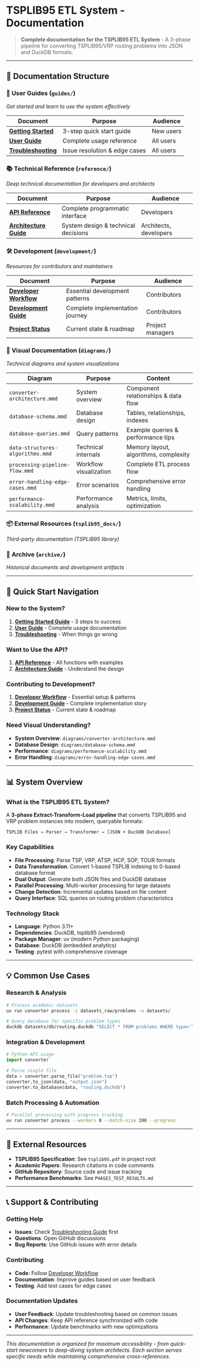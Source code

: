 # TSPLIB95 ETL System - Documentation

> **Complete documentation for the TSPLIB95 ETL System** - A 3-phase pipeline for converting TSPLIB95/VRP routing problems into JSON and DuckDB formats.

---

## 📖 Documentation Structure

### 🚀 **User Guides** (`guides/`)

*Get started and learn to use the system effectively*

| Document | Purpose | Audience |
|----------|---------|----------|
| **[Getting Started](guides/GETTING_STARTED.md)** | 3-step quick start guide | New users |
| **[User Guide](guides/USER_GUIDE.md)** | Complete usage reference | All users |
| **[Troubleshooting](guides/TROUBLESHOOTING.md)** | Issue resolution & edge cases | All users |

### 📚 **Technical Reference** (`reference/`)

*Deep technical documentation for developers and architects*

| Document | Purpose | Audience |
|----------|---------|----------|
| **[API Reference](reference/API_REFERENCE.md)** | Complete programmatic interface | Developers |
| **[Architecture Guide](reference/ARCHITECTURE.md)** | System design & technical decisions | Architects, developers |

### 🛠️ **Development** (`development/`)

*Resources for contributors and maintainers*

| Document | Purpose | Audience |
|----------|---------|----------|
| **[Developer Workflow](development/DEVELOPER_WORKFLOW.md)** | Essential development patterns | Contributors |
| **[Development Guide](development/DEVELOPMENT_GUIDE.md)** | Complete implementation journey | Contributors |
| **[Project Status](development/PROJECT_STATUS.md)** | Current state & roadmap | Project managers |

### 🎨 **Visual Documentation** (`diagrams/`)

*Technical diagrams and system visualizations*

| Diagram | Purpose | Content |
|---------|---------|---------|
| `converter-architecture.mmd` | System overview | Component relationships & data flow |
| `database-schema.mmd` | Database design | Tables, relationships, indexes |
| `database-queries.mmd` | Query patterns | Example queries & performance tips |
| `data-structures-algorithms.mmd` | Technical internals | Memory layout, algorithms, complexity |
| `processing-pipeline-flow.mmd` | Workflow visualization | Complete ETL process flow |
| `error-handling-edge-cases.mmd` | Error scenarios | Comprehensive error handling |
| `performance-scalability.mmd` | Performance analysis | Metrics, limits, optimization |

### 📦 **External Resources** (`tsplib95_docs/`)

*Third-party documentation (TSPLIB95 library)*

### 📁 **Archive** (`archive/`)

*Historical documents and development artifacts*

---

## 🎯 Quick Start Navigation

### New to the System?

1. **[Getting Started Guide](guides/GETTING_STARTED.md)** - 3 steps to success
2. **[User Guide](guides/USER_GUIDE.md)** - Complete usage documentation
3. **[Troubleshooting](guides/TROUBLESHOOTING.md)** - When things go wrong

### Want to Use the API?

1. **[API Reference](reference/API_REFERENCE.md)** - All functions with examples
2. **[Architecture Guide](reference/ARCHITECTURE.md)** - Understand the design

### Contributing to Development?

1. **[Developer Workflow](development/DEVELOPER_WORKFLOW.md)** - Essential setup & patterns
2. **[Development Guide](development/DEVELOPMENT_GUIDE.md)** - Complete implementation story
3. **[Project Status](development/PROJECT_STATUS.md)** - Current state & roadmap

### Need Visual Understanding?

- **System Overview**: `diagrams/converter-architecture.mmd`
- **Database Design**: `diagrams/database-schema.mmd`
- **Performance**: `diagrams/performance-scalability.mmd`
- **Error Handling**: `diagrams/error-handling-edge-cases.mmd`

---

## 📊 System Overview

### What is the TSPLIB95 ETL System?

A **3-phase Extract-Transform-Load pipeline** that converts TSPLIB95 and VRP problem instances into modern, queryable formats:

```
TSPLIB Files → Parser → Transformer → [JSON + DuckDB Database]
```

### Key Capabilities

- **File Processing**: Parse TSP, VRP, ATSP, HCP, SOP, TOUR formats
- **Data Transformation**: Convert 1-based TSPLIB indexing to 0-based database format
- **Dual Output**: Generate both JSON files and DuckDB database
- **Parallel Processing**: Multi-worker processing for large datasets
- **Change Detection**: Incremental updates based on file content
- **Query Interface**: SQL queries on routing problem characteristics

### Technology Stack

- **Language**: Python 3.11+
- **Dependencies**: DuckDB, tsplib95 (vendored)
- **Package Manager**: uv (modern Python packaging)
- **Database**: DuckDB (embedded analytics)
- **Testing**: pytest with comprehensive coverage

---

## 💡 Common Use Cases

### Research & Analysis

```bash
# Process academic datasets
uv run converter process -i datasets_raw/problems -o datasets/

# Query database for specific problem types
duckdb datasets/db/routing.duckdb "SELECT * FROM problems WHERE type='TSP' AND dimension > 1000"
```

### Integration & Development  

```python
# Python API usage
import converter

# Parse single file
data = converter.parse_file("problem.tsp")
converter.to_json(data, "output.json")
converter.to_database(data, "routing.duckdb")
```

### Batch Processing & Automation

```bash
# Parallel processing with progress tracking
uv run converter process --workers 8 --batch-size 200 --progress
```

---

## 🔗 External Resources

- **TSPLIB95 Specification**: See `tsplib95.pdf` in project root
- **Academic Papers**: Research citations in code comments
- **GitHub Repository**: Source code and issue tracking
- **Performance Benchmarks**: See `PHASE3_TEST_RESULTS.md`

---

## 📞 Support & Contributing

### Getting Help

- **Issues**: Check [Troubleshooting Guide](guides/TROUBLESHOOTING.md) first
- **Questions**: Open GitHub discussions
- **Bug Reports**: Use GitHub issues with error details

### Contributing  

- **Code**: Follow [Developer Workflow](development/DEVELOPER_WORKFLOW.md)
- **Documentation**: Improve guides based on user feedback
- **Testing**: Add test cases for edge cases

### Documentation Updates

- **User Feedback**: Update troubleshooting based on common issues
- **API Changes**: Keep API reference synchronized with code
- **Performance**: Update benchmarks with new optimizations

---

*This documentation is organized for maximum accessibility - from quick-start newcomers to deep-diving system architects. Each section serves specific needs while maintaining comprehensive cross-references.*
